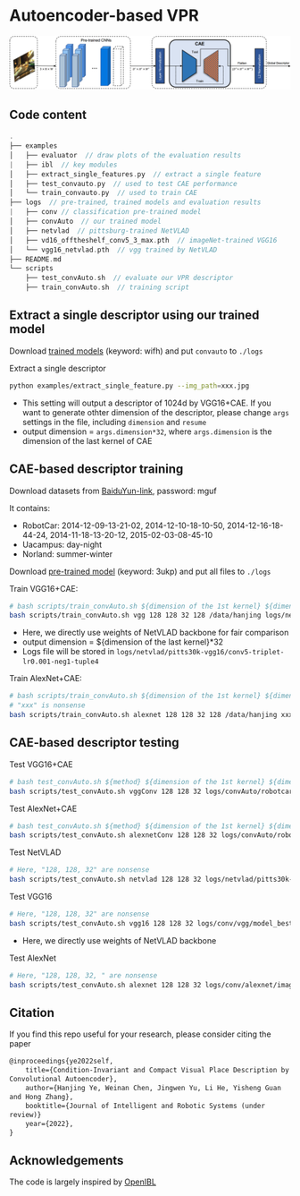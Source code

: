 # Autoencoder-based VPR
<img src="figs/approach.png" alt="image-20220411092013373" style="zoom: 100%;" />

## Code content
```c++
.
├── examples
│   ├── evaluator  // draw plots of the evaluation results
|   ├── ibl  // key modules
│   ├── extract_single_features.py  // extract a single feature
│   ├── test_convauto.py  // used to test CAE performance
│   └── train_convauto.py  // used to train CAE
├── logs  // pre-trained, trained models and evaluation results
|   ├── conv // classification pre-trained model
│   ├── convAuto  // our trained model
│   ├── netvlad  // pittsburg-trained NetVLAD
│   ├── vd16_offtheshelf_conv5_3_max.pth  // imageNet-trained VGG16
│   └── vgg16_netvlad.pth  // vgg trained by NetVLAD
├── README.md
└── scripts
    ├── test_convAuto.sh  // evaluate our VPR descriptor
    ├── train_convAuto.sh  // training script
```

## Extract a single descriptor using our trained model
Download [trained models](https://pan.baidu.com/s/1tVN6W6tmQdEvsI4W4upsHw) (keyword: wifh) and put `convauto` to `./logs`

Extract a single descriptor
```bash
python examples/extract_single_feature.py --img_path=xxx.jpg
```
- This setting will output a descriptor of 1024d by VGG16+CAE. If you want to generate othter dimension of the descriptor, please change `args` settings in the file, including `dimension` and `resume`
- output dimension = `args.dimension*32`, where `args.dimension` is the dimension of the last kernel of CAE

## CAE-based descriptor training
Download datasets from [BaiduYun-link](https://pan.baidu.com/s/14dSDY9yBr7d5VqmfG_mgCA), password: mguf

It contains:
- RobotCar: 2014-12-09-13-21-02, 2014-12-10-18-10-50, 2014-12-16-18-44-24, 2014-11-18-13-20-12, 2015-02-03-08-45-10
- Uacampus: day-night
- Norland: summer-winter

Download [pre-trained model](https://pan.baidu.com/s/1b5wpsFeMMBuzzAJ6FGhZ1A) (keyword: 3ukp) and put all files to `./logs`

Train VGG16+CAE:
```bash
# bash scripts/train_convAuto.sh ${dimension of the 1st kernel} ${dimension of the 2nd kernel} ${dimension of the last kernel} ${batch size} ${dataset directory} ${VGG16 checkpoit of NetVLAD}
bash scripts/train_convAuto.sh vgg 128 128 32 128 /data/hanjing logs/netvlad/pitts30k-vgg16/conv5-triplet-lr0.001-neg1-tuple4/model_best.pth.tar
```
- Here, we directly use weights of NetVLAD backbone for fair comparison
- output dimension = ${dimension of the last kernel}*32
- Logs file will be stored in `logs/netvlad/pitts30k-vgg16/conv5-triplet-lr0.001-neg1-tuple4`

Train AlexNet+CAE:
```bash
# bash scripts/train_convAuto.sh ${dimension of the 1st kernel} ${dimension of the 2nd kernel} ${dimension of the last kernel} ${batch size} ${dataset directory}
# "xxx" is nonsense
bash scripts/train_convAuto.sh alexnet 128 128 32 128 /data/hanjing xxx
```

## CAE-based descriptor testing
Test VGG16+CAE
```bash
# bash test_convAuto.sh ${method} ${dimension of the 1st kernel} ${dimension of the 2nd kernel} ${dimension of the last kernel} ${resume} ${dataset directory}
bash scripts/test_convAuto.sh vggConv 128 128 32 logs/convAuto/robotcar/vgg/lr0.001-bs128-islayernormTrue-d1-128-d2-128-dimension1024/checkpoint49.pth.tar /data/hanjing
```
Test AlexNet+CAE
```bash
# bash test_convAuto.sh ${method} ${dimension of the 1st kernel} ${dimension of the 2nd kernel} ${dimension of the last kernel} ${resume} ${dataset directory}
bash scripts/test_convAuto.sh alexnetConv 128 128 32 logs/convAuto/robotcar/alexnet/lr0.001-bs256-islayernormTrue-d1-128-d2-128-dimension1024/checkpoint49.pth.tar /data/hanjing
```
Test NetVLAD
```bash
# Here, "128, 128, 32" are nonsense
bash scripts/test_convAuto.sh netvlad 128 128 32 logs/netvlad/pitts30k-vgg16/conv5-triplet-lr0.001-neg1-tuple4/model_best.pth.tar /data/hanjing
```
Test VGG16
```bash
# Here, "128, 128, 32" are nonsense
bash scripts/test_convAuto.sh vgg16 128 128 32 logs/conv/vgg/model_best.pth.tar /data/hanjing
```
- Here, we directly use weights of NetVLAD backbone

Test AlexNet
```bash
# Here, "128, 128, 32, " are nonsense
bash scripts/test_convAuto.sh alexnet 128 128 32 logs/conv/alexnet/imagenet_matconvnet_alex.pth /data/hanjing
```
## Citation
If you find this repo useful for your research, please consider citing the paper
```
@inproceedings{ye2022self,
    title={Condition-Invariant and Compact Visual Place Description by Convolutional Autoencoder},
    author={Hanjing Ye, Weinan Chen, Jingwen Yu, Li He, Yisheng Guan and Hong Zhang},
    booktitle={Journal of Intelligent and Robotic Systems (under review)}
    year={2022},
}

```
## Acknowledgements
The code is largely inspired by [OpenIBL](https://github.com/yxgeee/OpenIBL)

